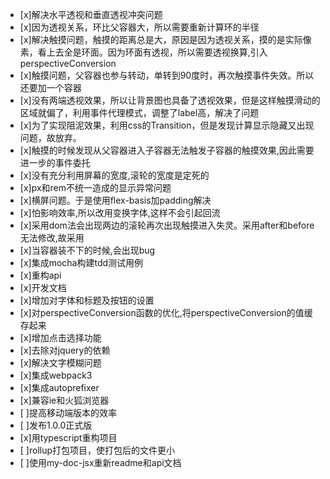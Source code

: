 - [x]解决水平透视和垂直透视冲突问题
- [x]因为透视关系，环比父容器大，所以需要重新计算环的半径
- [x]解决触摸问题，触摸的距离总是大，原因是因为透视关系，摸的是实际像素，看上去全是环面。因为环面有透视，所以需要透视换算,引入perspectiveConversion
- [x]触摸问题，父容器也参与转动，单转到90度时，再次触摸事件失效。所以还要加一个容器
- [x]没有两端透视效果，所以让背景图也具备了透视效果，但是这样触摸滑动的区域就偏了，利用事件代理模式，调整了label高，解决了问题
- [x]为了实现阻泥效果，利用css的Transition，但是发现计算显示隐藏又出现问题，故放弃。
- [x]触摸的时候发现从父容器进入子容器无法触发子容器的触摸效果,因此需要进一步的事件委托
- [x]没有充分利用屏幕的宽度,滚轮的宽度是定死的
- [x]px和rem不统一造成的显示异常问题
- [x]横屏问题。于是使用flex-basis加padding解决
- [x]怕影响效率,所以改用变换字体,这样不会引起回流
- [x]采用dom法会出现两边的滚轮再次出现触摸进入失灵。采用after和before无法修改,故采用
- [x]当容器装不下的时候,会出现bug
- [x]集成mocha构建tdd测试用例
- [x]重构api
- [x]开发文档
- [x]增加对字体和标题及按钮的设置
- [x]对perspectiveConversion函数的优化,将perspectiveConversion的值缓存起来
- [x]增加点击选择功能
- [x]去除对jquery的依赖
- [x]解决文字模糊问题
- [x]集成webpack3
- [x]集成autoprefixer
- [x]兼容ie和火狐浏览器
- [ ]提高移动端版本的效率
- [ ]发布1.0.0正式版
- [x]用typescript重构项目
- [ ]rollup打包项目，使打包后的文件更小
- [ ]使用my-doc-jsx重新readme和api文档
